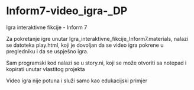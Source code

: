 # Inform7-video_igra-_DP
Igra interaktivne fikcije - Inform 7

Za pokretanje igre unutar Igra_interaktivne_fikcije_Inform7.materials, nalazi se datoteka play.html, koji je dovoljan da se video igra pokrene u pregledniku i da se uspješno igra.

Sam programski kod nalazi se u story.ni, koji se može otvoriti sa notepad i kopirati unutar vlastitog projekta

Video igra nije potuna i služi samo kao edukacijski primjer
